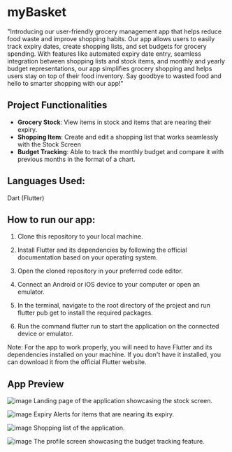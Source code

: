 # myBasket

"Introducing our user-friendly grocery management app that helps reduce food waste and improve shopping habits. Our app allows users to easily track expiry dates, create shopping lists, and set budgets for grocery spending. With features like automated expiry date entry, seamless integration between shopping lists and stock items, and monthly and yearly budget representations, our app simplifies grocery shopping and helps users stay on top of their food inventory. Say goodbye to wasted food and hello to smarter shopping with our app!"

## Project Functionalities
- **Grocery Stock**:
View items in stock and items that are nearing their expiry. 
- **Shopping Item**:
Create and edit a shopping list that works seamlessly with the Stock Screen
- **Budget Tracking**:
Able to track the monthly budget and compare it with previous months in the format of a chart. 

## Languages Used:
Dart (Flutter)

## How to run our app:

1. Clone this repository to your local machine.

2. Install Flutter and its dependencies by following the official documentation based on your operating system.

3. Open the cloned repository in your preferred code editor.

4. Connect an Android or iOS device to your computer or open an emulator.

5. In the terminal, navigate to the root directory of the project and run flutter pub get to install the required packages.

6. Run the command flutter run to start the application on the connected device or emulator.

Note: For the app to work properly, you will need to have Flutter and its dependencies installed on your machine. If you don't have it installed, you can download it from the official Flutter website.

## App Preview

![image](https://user-images.githubusercontent.com/54789494/229184343-056a7920-8932-4c00-b2b4-6fad4d03f038.png)
Landing page of the application showcasing the stock screen. 

![image](https://user-images.githubusercontent.com/54789494/229184624-39d79db7-95c6-4c8d-b44d-044606827059.png)
Expiry Alerts for items that are nearing its expiry.

![image](https://user-images.githubusercontent.com/54789494/229184712-acc494cf-2290-4d4c-8c95-e2be3a33e112.png)
Shopping list of the application.

![image](https://user-images.githubusercontent.com/54789494/229184811-35600b7c-21f4-4dc0-8ee3-2ff6b5dae1da.png)
The profile screen showcasing the budget tracking feature.
